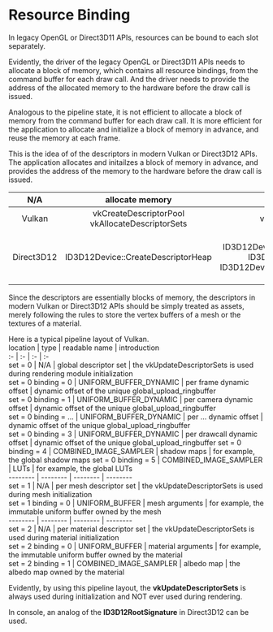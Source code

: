 # Resource Binding  

In legacy OpenGL or Direct3D11 APIs, resources can be bound to each slot separately.  

Evidently, the driver of the legacy OpenGL or Direct3D11 APIs needs to allocate a block of memory, which contains all resource bindings, from the command buffer for each draw call. And the driver needs to provide the address of the allocated memory to the hardware before the draw call is issued.  

Analogous to the pipeline state, it is not efficient to allocate a block of memory from the command buffer for each draw call. It is more efficient for the application to allocate and initialize a block of memory in advance, and reuse the memory at each frame.  

This is the idea of of the descriptors in modern Vulkan or Direct3D12 APIs. The application allocates and initailzes a block of memory in advance, and provides the address of the memory to the hardware before the draw call is issued.

N/A | allocate memory  | initailze memory | bind memeory 
:-: | :-: | :-: | :-:  
Vulkan | vkCreateDescriptorPool <br/> vkAllocateDescriptorSets | vkUpdateDescriptorSets | vkCmdBindDescriptorSets   
Direct3D12 | ID3D12Device::CreateDescriptorHeap | ID3D12Device::CreateShaderResourceView <br/> ID3D12Device::CreateSampler <br/> ID3D12Device::CreateUnorderedAccessView | ID3D12GraphicsCommandList::SetDescriptorHeaps <br/> ID3D12GraphicsCommandList::SetGraphicsRootConstantBufferView <br/> ID3D12GraphicsCommandList::SetGraphicsRootDescriptorTable <br/> ID3D12GraphicsCommandList::SetComputeRootConstantBufferView <br/> ID3D12GraphicsCommandList::SetComputeRootDescriptorTable  

Since the descriptors are essentially blocks of memory, the descriptors in modern Vulkan or Direct3D12 APIs should be simply treated as assets, merely following the rules to store the vertex buffers of a mesh or the textures of a material.  

Here is a typical pipeline layout of Vulkan.  
location              | type                   | readable name               | introduction  
:-                    | :-                     | :-                          | :-  
set = 0               | N/A                    | global descriptor set       | the vkUpdateDescriptorSets is used during rendering module initialization  
set = 0 binding = 0   | UNIFORM_BUFFER_DYNAMIC | per frame dynamic offset    | dynamic offset of the unique global_upload_ringbuffer  
set = 0 binding = 1   | UNIFORM_BUFFER_DYNAMIC | per camera dynamic offset   | dynamic offset of the unique global_upload_ringbuffer  
set = 0 binding = ... | UNIFORM_BUFFER_DYNAMIC | per ... dynamic offset      | dynamic offset of the unique global_upload_ringbuffer  
set = 0 binding = 3   | UNIFORM_BUFFER_DYNAMIC | per drawcall dynamic offset | dynamic offset of the unique global_upload_ringbuffer 
set = 0 binding = 4   | COMBINED_IMAGE_SAMPLER | shadow maps                 | for example, the global shadow maps 
set = 0 binding = 5   | COMBINED_IMAGE_SAMPLER | LUTs                        | for example, the global LUTs  
\-\-\-\-\-\-\-\-      | \-\-\-\-\-\-\-\-       | \-\-\-\-\-\-\-\-            | \-\-\-\-\-\-\-\-  
set = 1               | N/A                    | per mesh descriptor set     | the vkUpdateDescriptorSets is used during mesh initialization  
set = 1 binding = 0   | UNIFORM_BUFFER         | mesh arguments              | for example, the immutable uniform buffer owned by the mesh  
\-\-\-\-\-\-\-\-      | \-\-\-\-\-\-\-\-       | \-\-\-\-\-\-\-\-            | \-\-\-\-\-\-\-\-  
set = 2               | N/A                    | per material descriptor set | the vkUpdateDescriptorSets is used during material initialization  
set = 2 binding = 0   | UNIFORM_BUFFER         | material arguments          | for example, the immutable uniform buffer owned by the material  
set = 2 binding = 1   | COMBINED_IMAGE_SAMPLER | albedo map                  | the albedo map owned by the material  

Evidently, by using this pipeline layout, the **vkUpdateDescriptorSets** is always used during initialization and NOT ever used during rendering.  

In console, an analog of the **ID3D12RootSignature** in Direct3D12 can be used.  
